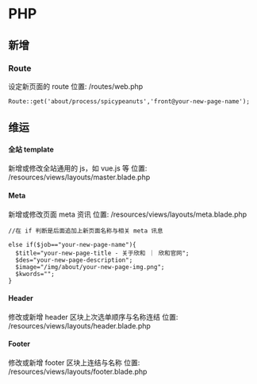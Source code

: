 # PHP

## 新增

### Route
设定新页面的 route
位置: /routes/web.php
```
Route::get('about/process/spicypeanuts','front@your-new-page-name');
```

## 维运

#### 全站 template
新增或修改全站通用的 js，如 vue.js 等
位置: /resources/views/layouts/master.blade.php

#### Meta
新增或修改页面 meta 资讯
位置: /resources/views/layouts/meta.blade.php

```
//在 if 判断是后面追加上新页面名称与相关 meta 讯息

else if($job=="your-new-page-name"){
  $title="your-new-page-title - 关于欣和 ｜ 欣和官网";
  $des="your-new-page-description";
  $image="/img/about/your-new-page-img.png";
  $kwords="";
}

```

#### Header
修改或新增 header 区块上次选单顺序与名称连结
位置: /resources/views/layouts/header.blade.php

#### Footer
修改或新增 footer 区块上连结与名称
位置: /resources/views/layouts/footer.blade.php









